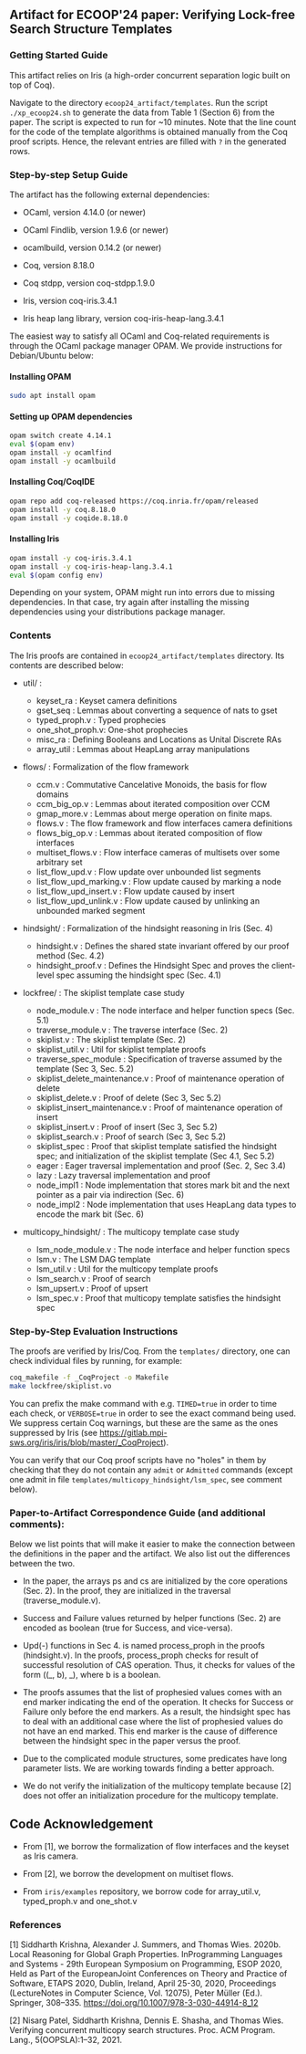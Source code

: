 ## Artifact for ECOOP'24 paper: Verifying Lock-free Search Structure Templates

### Getting Started Guide

This artifact relies on Iris (a high-order concurrent separation logic built on top of Coq).

Navigate to the directory `ecoop24_artifact/templates`. Run the script `./xp_ecoop24.sh` to generate the data from Table 1 (Section 6) from the paper. The script is expected to run for ~10 minutes. Note that the line count for the code of the template algorithms is obtained manually from the Coq proof scripts. Hence, the relevant entries are filled with `?` in the generated rows.

### Step-by-step Setup Guide

The artifact has the following external dependencies:

- OCaml, version 4.14.0 (or newer)

- OCaml Findlib, version 1.9.6 (or newer)

- ocamlbuild, version 0.14.2 (or newer)

- Coq, version 8.18.0

- Coq stdpp, version coq-stdpp.1.9.0

- Iris, version coq-iris.3.4.1

- Iris heap lang library, version coq-iris-heap-lang.3.4.1

The easiest way to satisfy all OCaml and Coq-related requirements is through the OCaml package manager OPAM. We provide instructions for Debian/Ubuntu below:

#### Installing OPAM

```bash
sudo apt install opam
```

#### Setting up OPAM dependencies 

```bash
opam switch create 4.14.1
eval $(opam env)
opam install -y ocamlfind
opam install -y ocamlbuild
```

#### Installing Coq/CoqIDE

```bash
opam repo add coq-released https://coq.inria.fr/opam/released
opam install -y coq.8.18.0
opam install -y coqide.8.18.0
```

#### Installing Iris

```bash
opam install -y coq-iris.3.4.1
opam install -y coq-iris-heap-lang.3.4.1
eval $(opam config env)
```

Depending on your system, OPAM might run into errors due to missing dependencies. In that case, try again after installing the missing dependencies using your distributions package manager.

### Contents

The Iris proofs are contained in `ecoop24_artifact/templates` directory. Its contents are described below:
    
+ util/ :
  - keyset_ra : Keyset camera definitions
  - gset_seq : Lemmas about converting a sequence of nats to gset
  - typed_proph.v : Typed prophecies
  - one_shot_proph.v: One-shot prophecies
  - misc_ra : Defining Booleans and Locations as Unital Discrete RAs
  - array_util : Lemmas about HeapLang array manipulations 
    
+ flows/ : Formalization of the flow framework
  - ccm.v : Commutative Cancelative Monoids, the basis for flow domains
  - ccm_big_op.v : Lemmas about iterated composition over CCM 
  - gmap_more.v : Lemmas about merge operation on finite maps.
  - flows.v : The flow framework and flow interfaces camera definitions
  - flows_big_op.v : Lemmas about iterated composition of flow interfaces
  - multiset_flows.v : Flow interface cameras of multisets over some arbitrary set
  - list_flow_upd.v : Flow update over unbounded list segments
  - list_flow_upd_marking.v : Flow update caused by marking a node
  - list_flow_upd_insert.v : Flow update caused by insert
  - list_flow_upd_unlink.v : Flow update caused by unlinking an unbounded marked segment

+ hindsight/ : Formalization of the hindsight reasoning in Iris (Sec. 4)
  - hindsight.v : Defines the shared state invariant offered by our proof method (Sec. 4.2)
  - hindsight_proof.v : Defines the Hindsight Spec and proves the client-level spec assuming the hindsight spec (Sec. 4.1)

+ lockfree/ : The skiplist template case study 
  - node_module.v : The node interface and helper function specs (Sec. 5.1)
  - traverse_module.v : The traverse interface (Sec. 2)
  - skiplist.v : The skiplist template (Sec. 2)
  - skiplist_util.v : Util for skiplist template proofs
  - traverse_spec_module : Specification of traverse assumed by the template (Sec 3, Sec. 5.2)
  - skiplist_delete_maintenance.v : Proof of maintenance operation of delete 
  - skiplist_delete.v : Proof of delete (Sec 3, Sec 5.2)
  - skiplist_insert_maintenance.v : Proof of maintenance operation of insert
  - skiplist_insert.v : Proof of insert (Sec 3, Sec 5.2)
  - skiplist_search.v : Proof of search (Sec 3, Sec 5.2)
  - skiplist_spec : Proof that skiplist template satisfied the hindsight spec; and initialization of the skiplist template (Sec 4.1, Sec 5.2)
  - eager : Eager traversal implementation and proof (Sec. 2, Sec 3.4)
  - lazy : Lazy traversal implementation and proof
  - node_impl1 : Node implementation that stores mark bit and the next pointer as a pair via indirection (Sec. 6)
  - node_impl2 : Node implementation that uses HeapLang data types to encode the mark bit (Sec. 6)

+ multicopy_hindsight/ : The multicopy template case study
  - lsm_node_module.v : The node interface and helper function specs
  - lsm.v : The LSM DAG template
  - lsm_util.v : Util for the multicopy template proofs
  - lsm_search.v : Proof of search
  - lsm_upsert.v : Proof of upsert
  - lsm_spec.v : Proof that multicopy template satisfies the hindsight spec
          
### Step-by-Step Evaluation Instructions

The proofs are verified by Iris/Coq. From the `templates/` directory, one can check individual files by running, for example:

```bash
coq_makefile -f _CoqProject -o Makefile
make lockfree/skiplist.vo
```

You can prefix the make command with e.g. `TIMED=true` in order to time each check, or `VERBOSE=true` in order to see the exact command being used. We suppress certain Coq warnings, but these are the same as the ones suppressed by Iris (see https://gitlab.mpi-sws.org/iris/iris/blob/master/_CoqProject).

You can verify that our Coq proof scripts have no "holes" in them by checking that they do not contain any `admit` or `Admitted` commands (except one admit in file `templates/multicopy_hindsight/lsm_spec`, see comment below).
 	
### Paper-to-Artifact Correspondence Guide (and additional comments):

Below we list points that will make it easier to make the connection between the definitions in the paper and the artifact. We also list out the differences between the two.

* In the paper, the arrays ps and cs are initialized by the core operations (Sec. 2). In the proof, they are initialized in the traversal (traverse_module.v).

* Success and Failure values returned by helper functions (Sec. 2) are encoded as boolean (true for Success, and vice-versa).

* Upd(-) functions in Sec 4. is named process_proph in the proofs (hindsight.v). In the proofs, process_proph checks for result of successful resolution of CAS operation. Thus, it checks for values of the form ((_, b), _), where b is a boolean.

* The proofs assumes that the list of prophesied values comes with an end marker indicating the end of the operation. It checks for Success or Failure only before the end markers. As a result, the hindsight spec has to deal with an additional case where the list of prophesied values do not have an end marked. This end marker is the cause of difference between the hindsight spec in the paper versus the proof.

* Due to the complicated module structures, some predicates have long parameter lists. We are working towards finding a better approach.

* We do not verify the initialization of the multicopy template because [2] does not offer an initialization procedure for the multicopy template.

## Code Acknowledgement

* From [1], we borrow the formalization of flow interfaces and the keyset as Iris camera.

* From [2], we borrow the development on multiset flows.

* From `iris/examples` repository, we borrow code for array_util.v, typed_proph.v and one_shot.v

### References

[1] Siddharth Krishna, Alexander J. Summers, and Thomas Wies. 2020b.  Local Reasoning for Global Graph Properties. InProgramming Languages and Systems - 29th European Symposium on Programming, ESOP 2020, Held as Part of the EuropeanJoint Conferences on Theory and Practice of Software, ETAPS 2020, Dublin, Ireland, April 25-30, 2020, Proceedings (LectureNotes in Computer Science, Vol. 12075), Peter Müller (Ed.). Springer, 308–335.  https://doi.org/10.1007/978-3-030-44914-8_12

[2] Nisarg Patel, Siddharth Krishna, Dennis E. Shasha, and Thomas Wies. Verifying concurrent multicopy search structures. Proc. ACM Program. Lang., 5(OOPSLA):1–32, 2021.
